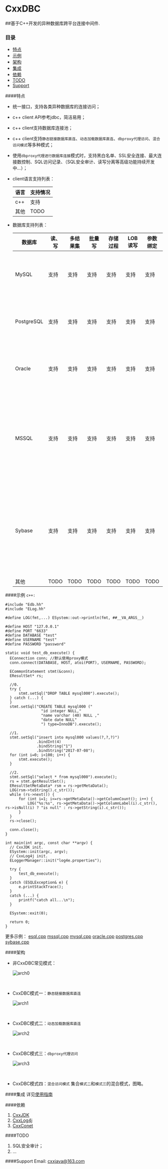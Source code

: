 # CxxDBC

##基于C++开发的异种数据库跨平台连接中间件.



### 目录
  * [特点](#特点)
  * [示例](#示例)
  * [架构](#架构)
  * [集成](#集成)
  * [依赖](#依赖)
  * [TODO](#todo)
  * [Support](#support)

####特点

* 统一接口，支持各类异种数据库的连接访问；

* c++ client API参考jdbc，简洁易用；

* c++ client支持数据库连接池；

* c++ client支持`静态链接数据库直连`、`动态加载数据库直连`、`dbproxy代理访问`、`混合访问模式`等多种模式；

* 使用`dbproxy代理进行数据库连接`模式时，支持黑白名单、SSL安全连接、最大连接数控制、SQL访问记录、（SQL安全审计、读写分离等高级功能持续开发中...）；

* client语言支持列表：

  | 语言   | 支持情况 |
  | ---- | ---- |
  | c++  | 支持   |
  | 其他   | TODO |

* 数据库支持列表：

  | 数据库        | 读、写  | 多结果集 | 批量写  | 存储过程 | LOB读写 | 参数绑定 | 事务   | 限制                      |
  | ---------- | ---- | ---- | ---- | ---- | ----- | ---- | ---- | ----------------------- |
  | MySQL      | 支持   | 支持   | 支持   | 支持   | 支持    | 支持   | 支持   | 存储过程仅支持结果集返回            |
  | PostgreSQL | 支持   | 支持   | 支持   | 支持   | 支持    | 支持   | 支持   | 存储过程仅支持结果集返回            |
  | Oracle     | 支持   | 支持   | 支持   | 支持   | 支持    | 支持   | 支持   | 存储过程仅支持游标返回             |
  | MSSQL      | 支持   | 支持   | 支持   | 支持   | 支持    | 支持   | 支持   | 存储过程仅支持结果集返回，且不支持参数绑定模式 |
  | Sybase     | 支持   | 支持   | 支持   | 支持   | 支持    | 支持   | 支持   | 存储过程仅支持结果集返回，且不支持参数绑定模式 |
  | 其他         | TODO | TODO | TODO | TODO | TODO  | TODO | TODO |                         |

####示例
  `c++:`

  ```
  #include "Edb.hh"
  #include "ELog.hh"
  
  #define LOG(fmt,...) ESystem::out->println(fmt, ##__VA_ARGS__)

  #define HOST "127.0.0.1"
  #define PORT "6633"
  #define DATABASE "test"
  #define USERNAME "test"
  #define PASSWORD "password"
  
  static void test_db_execute() {
	EConnection conn; //默认使用proxy模式
	conn.connect(DATABASE, HOST, atoi(PORT), USERNAME, PASSWORD);

	ECommonStatement stmt(&conn);
	EResultSet* rs;

	//0.
	try {
		stmt.setSql("DROP TABLE mysql000").execute();
	} catch (...) {
	}
	stmt.setSql("CREATE TABLE mysql000 ("
				  "id integer NULL,"
				  "name varchar (40) NULL ,"
				  "date date NULL"
				  ") type=InnoDB").execute();

	//1.
	stmt.setSql("insert into mysql000 values(?,?,?)")
				.bindInt(4)
				.bindString("1")
				.bindString("2017-07-08");
	for (int i=0; i<100; i++) {
		stmt.execute();
	}

	//2.
	stmt.setSql("select * from mysql000").execute();
	rs = stmt.getResultSet();
	EResultSetMetaData* rsm = rs->getMetaData();
	LOG(rsm->toString().c_str());
	while (rs->next()) {
		for (int i=1; i<=rs->getMetaData()->getColumnCount(); i++) {
			LOG("%s:%s", rs->getMetaData()->getColumnLabel(i).c_str(), rs->isNull(i) ? "is null" : rs->getString(i).c_str());
		}
	}
	rs->close();

	conn.close();
  }

  int main(int argc, const char **argv) {
    // CxxJDK init.
    ESystem::init(argc, argv);
    // CxxLog4j init.
    ELoggerManager::init("log4e.properties");
        
    try {
		test_db_execute();
	}
	catch (ESQLException& e) {
		e.printStackTrace();
	}
	catch (...) {
		printf("catch all...\n");
	}
    
    ESystem::exit(0);
    
    return 0;
  }
  
  ```

更多示例： 
[esql.cpp](apps/esql/esql.cpp)
[mssql.cpp](client/cpp/test/mssql.cpp)
[mysql.cpp](client/cpp/test/mysql.cpp)
[oracle.cpp](client/cpp/test/oracle.cpp)
[postgres.cpp](client/cpp/test/postgres.cpp)
[sybase.cpp](client/cpp/test/sybase.cpp)

####架构
* 非CxxDBC常见模式：

  ![arch0](img/arch0.png)

  ​

* CxxDBC模式一：`静态链接数据库直连`

  ![arch1](img/arch1.png)

  ​

* CxxDBC模式二：`动态加载数据库直连`

  ![arch2](img/arch2.png)

  ​

* CxxDBC模式三：`dbproxy代理访问`

  ![arch3](img/arch3.png)

  ​

* CxxDBC模式四：`混合访问模式`
  集合`模式二`和`模式三`的混合模式，图略。
  ​

####集成
详见[使用指南](doc/Guide.md)


####依赖
1. [CxxJDK](https://github.com/cxxjava/CxxJDK)
2. [CxxLog4j](https://github.com/cxxjava/CxxLog4j)
3. [CxxConet](https://github.com/cxxjava/CxxConet)


####TODO
1. SQL安全审计；
2. ...

####Support
Email: [cxxjava@163.com](mailto:cxxjava@163.com)

